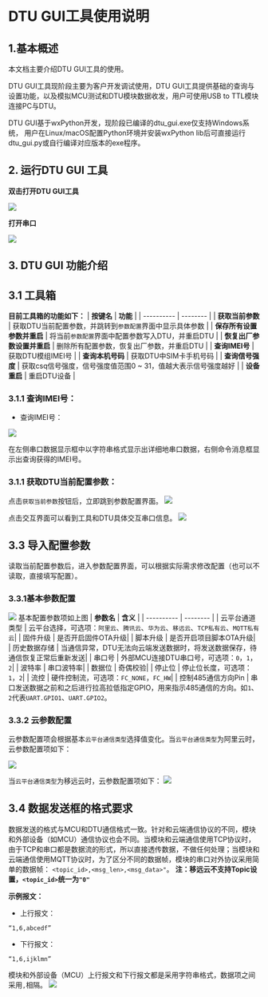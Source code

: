 

# **DTU GUI工具使用说明**




## 1.基本概述

本文档主要介绍DTU GUI工具的使用。

DTU GUI工具现阶段主要为客户开发调试使用，DTU GUI工具提供基础的查询与设置功能，以及模拟MCU测试和DTU模块数据收发，用户可使用USB to TTL模块连接PC与DTU。

DTU GUI基于wxPython开发，现阶段已编译的dtu_gui.exe仅支持Windows系统，
用户在Linux/macOS配置Python环境并安装wxPython lib后可直接运行dtu_gui.py或自行编译对应版本的exe程序。

## 2. 运行DTU GUI 工具

**双击打开DTU GUI工具**

![](./media/DTU_GUI_User_Guides/dtugui.jpg)

**打开串口**

![](./media/DTU_GUI_User_Guides/gui_open_port_done.jpg)

## 3. DTU GUI 功能介绍

## 3.1 工具箱

**目前工具箱的功能如下：**
| **按键名** | **功能** |
| ---------- | -------- |
| **获取当前参数** | 获取DTU当前配置参数，并跳转到`参数配置`界面中显示具体参数 |
| **保存所有设置参数并重启** | 将当前`参数配置`界面中配置参数写入DTU，并重启DTU |
| **恢复出厂参数设置并重启** | 删除所有配置参数，恢复出厂参数，并重启DTU |
| **查询IMEI号** | 获取DTU模组IMEI号 |
| **查询本机号码** | 获取DTU中SIM卡手机号码 |
| **查询信号强度** | 获取csq信号强度，信号强度值范围0 ~ 31，值越大表示信号强度越好 |
| **设备重启** | 重启DTU设备 |

### 3.1.1 查询IMEI号：

- 查询IMEI号：

![](./media/DTU_GUI_User_Guides/gui_get_imei.jpg)

在左侧串口数据显示框中以字符串格式显示出详细地串口数据，右侧命令消息框显示出查询获得的IMEI号。

### 3.1.1 获取DTU当前配置参数：

点击`获取当前参数`按钮后，立即跳到参数配置界面。
![](./media/DTU_GUI_User_Guides/gui_get_dtu_config.jpg)

点击交互界面可以看到工具和DTU具体交互串口信息。
![](./media/DTU_GUI_User_Guides/gui_get_dtu_config_uart_data.jpg)

## 3.3 导入配置参数
读取当前配置参数后，进入参数配置界面，可以根据实际需求修改配置（也可以不读取，直接填写配置）。
### 3.3.1基本参数配置

![](./media/DTU_GUI_User_Guides/gui_config_page1.jpg)
基本配置参数项如上图
| **参数名** | **含义** |
| ---------- | -------- |
| 云平台通道类型 | 云平台选择，可选项：`阿里云`、`腾讯云`、`华为云`、`移远云`、`TCP私有云`、`MQTT私有云`|
| 固件升级 | 是否开启固件OTA升级|
| 脚本升级 | 是否开启项目脚本OTA升级|
| 历史数据存储 | 当通信异常，DTU无法向云端发送数据时，将发送数据保存，待通信恢复正常后重新发送|
| 串口号 | 外部MCU连接DTU串口号，可选项：`0`，`1`，`2`|
| 波特率 | 串口波特率|
| 数据位 | 奇偶校验|
| 停止位 | 停止位长度，可选项：`1`，`2`|
| 流控 | 硬件控制流，可选项：`FC_NONE`，`FC_HW`|
| 控制485通信方向Pin | 串口发送数据之前和之后进行拉高拉低指定GPIO，用来指示485通信的方向。如`1`、 `2`代表`UART.GPIO1`、`UART.GPIO2`。

### 3.3.2 云参数配置
云参数配置项会根据基本`云平台通信类型`选择值变化。当`云平台通信类型`为阿里云时，云参数配置项如下：

![](./media/DTU_GUI_User_Guides/gui_aliyun_config.jpg)

当`云平台通信类型`为移远云时，云参数配置项如下：
![](./media/DTU_GUI_User_Guides/gui_quecthing_config.jpg)

## 3.4 数据发送框的格式要求
数据发送的格式与MCU和DTU通信格式一致。针对和云端通信协议的不同，模块和外部设备（如MCU）通信协议也会不同。当模块和云端通信使用TCP协议时，由于TCP和串口都是数据流的形式，所以直接透传数据，不做任何处理；当模块和云端通信使用MQTT协议时，为了区分不同的数据帧，模块的串口对外协议采用简单的数据帧：
`<topic_id>,<msg_len>,<msg_data>"`。
**注：移远云不支持Topic设置，`<topic_id>`统一为`"0"`**

**示例报文：**

- 上行报文：

`“1,6,abcedf”`

- 下行报文：

`“1,6,ijklmn”`

模块和外部设备（MCU）上行报文和下行报文都是采用字符串格式，数据项之间采用`,`相隔。
![](./media/DTU_GUI_User_Guides/gui_send_frame.jpg)
